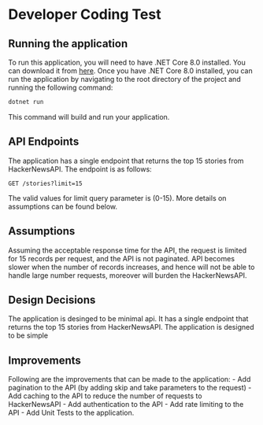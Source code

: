 # Developer Coding Test
## Running the application
To run this application, you will need to have .NET Core 8.0 installed. You can download it from [here](https://dotnet.microsoft.com/download/dotnet-core/8.0).
Once you have .NET Core 8.0 installed, you can run the application by navigating to the root directory of the project and running the following command:
```bash
dotnet run
```
This command will build and run your application.

## API Endpoints
The application has a single endpoint that returns the top 15 stories from HackerNewsAPI. The endpoint is as follows:
```
GET /stories?limit=15
```
The valid values for limit query parameter is (0-15). More details on assumptions can be found below.

## Assumptions
Assuming the acceptable response time for the API, the request is limited for 15 records per request, and the API is not paginated. API becomes slower when the number of records increases, and hence will not be able to handle large number requests, moreover will burden the HackerNewsAPI.

## Design Decisions
The application is desinged to be minimal api. It has a single endpoint that returns the top 15 stories from HackerNewsAPI. The application is designed to be simple

## Improvements
Following are the improvements that can be made to the application:
	- Add pagination to the API (by adding skip and take parameters to the request)
	- Add caching to the API to reduce the number of requests to HackerNewsAPI
	- Add authentication to the API
	- Add rate limiting to the API
	- Add Unit Tests to the application.

